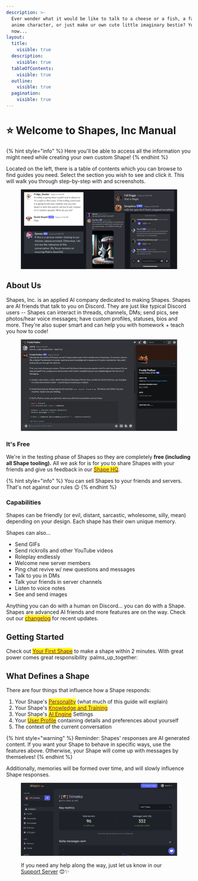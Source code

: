 ```yaml
---
description: >-
  Ever wonder what it would be like to talk to a cheese or a fish, a favorite
  anime character, or just make ur own cute little imaginary bestie? You can
  now...
layout:
  title:
    visible: true
  description:
    visible: true
  tableOfContents:
    visible: true
  outline:
    visible: true
  pagination:
    visible: true
---
```


# ⭐ Welcome to Shapes, Inc Manual



{% hint style="info" %}
Here you'll be able to access all the information you might need while creating your own custom Shape!
{% endhint %}

Located on the left, there is a table of contents which you can browse to find guides you need. Select the section you wish to see and click it. This will walk you through step-by-step with and screenshots.

<figure><picture><source srcset=".gitbook/assets/image (1) (1) (1).png" media="(prefers-color-scheme: dark)"><img src=".gitbook/assets/image (1) (1) (1).png" alt=""></picture><figcaption></figcaption></figure>

## About Us

Shapes, Inc. is an applied AI company dedicated to making Shapes. Shapes are AI friends that talk to you on Discord. They are just like typical Discord users -- Shapes can interact in threads, channels, DMs; send pics, see photos/hear voice messages; have custom profiles, statuses, bios and more. They're also super smart and can help you with homework + teach you how to code!

<figure><img src=".gitbook/assets/image (3).png" alt=""><figcaption></figcaption></figure>

### It's Free&#x20;

We're in the testing phase of Shapes so they are completely **free (including all Shape tooling).** All we ask for is for you to share Shapes with your friends and give us feedback in our [<mark style="color:purple;">Shape HQ</mark>](https://discord.gg/circlelabs).

{% hint style="info" %}
You can sell Shapes to your friends and servers. That's not against our rules :wink:
{% endhint %}

### Capabilities

Shapes can be friendly (or evil, distant, sarcastic, wholesome, silly, mean) depending on your design. Each shape has their own unique memory.

Shapes can also...

* Send GIFs&#x20;
* Send rickrolls and other YouTube videos
* Roleplay endlessly&#x20;
* Welcome new server members
* Ping chat revive w/ new questions and messages
* Talk to you in DMs
* Talk your friends in server channels
* Listen to voice notes
* See and send images

Anything you can do with a human on Discord... you can do with a Shape. Shapes are advanced AI friends and more features are on the way. Check out our [<mark style="color:purple;">changelog</mark>](shape-essentials/changelog.md) for recent updates.

## Getting Started

Check out [<mark style="color:purple;">Your First Shape</mark>](shape-essentials/your-first-shape/) to make a shape within 2 minutes. With great power comes great responsibility :palms\_up\_together:

## What Defines a Shape

There are four things that influence how a Shape responds:&#x20;

1. Your Shape's [<mark style="color:purple;">Personality</mark>](shape-essentials/advanced-customization/) (what much of this guide will explain)
2. Your Shape's [<mark style="color:purple;">Knowledge and Training</mark>](shape-essentials/advanced-customization/)
3. Your Shape's [<mark style="color:purple;">AI Engine</mark>](shape-essentials/advanced-customization/) Settings
4. Your [<mark style="color:purple;">User Profile</mark>](shape-essentials/user-settings.md) containing details and preferences about yourself
5. The context of the current conversation

{% hint style="warning" %}
Reminder: Shapes' responses are AI generated content. If you want your Shape to behave in specific ways, use the features above. Otherwise, your Shape will come up with messages by themselves!
{% endhint %}

Additionally, memories will be formed over time, and will slowly influence Shape responses.

<figure><img src=".gitbook/assets/Screenshot 2023-12-03 at 9.47.00 PM.png" alt=""><figcaption><p>If you need any help along the way, just let us know in our <a href="https://discord.gg/shapes">Support Server</a> 😊✨</p></figcaption></figure>
